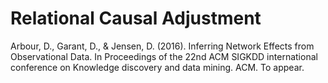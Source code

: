 # Relational Causal Adjustment

Arbour, D., Garant, D., & Jensen, D. (2016). Inferring Network Effects from Observational Data. In Proceedings of the 22nd ACM SIGKDD international conference on Knowledge discovery and data mining. ACM. To appear.
